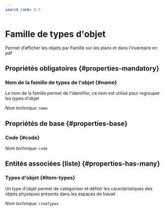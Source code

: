 ```yaml
---
search_rank: 0.5
---    
```

# Famille de types d'objet
<!--- THIS FILE IS GENERATED PLEASE DO NOT EDIT IT DIRECTLY --->

Permet d’afficher les objets par Famille sur les plans et dans l’inventaire en pdf

<OH code="itemTypeFamily"/>




## Propriétés obligatoires {#properties-mandatory}
    
### Nom de la famille de types de l'objet {#name}

Le nom de la famille permet de l'identifier, ce nom est utilisé pour regrouper les types d'objet

*Nom technique:* ```name```
<PH code="itemTypeFamily:name"/>

    


## Propriétés de base {#properties-base}
    
### Code {#code}



*Nom technique:* ```code```
<PH code="itemTypeFamily:code"/>

    



## Entités associées (liste) {#properties-has-many}

### Types d'objet {#item-types}

Un type d'objet permet de catégoriser et définir les caractéristiques des objets physiques présents dans les espaces de travail

*Nom technique:* ```itemTypes```
<PH code="itemTypeFamily:itemTypes"/>




